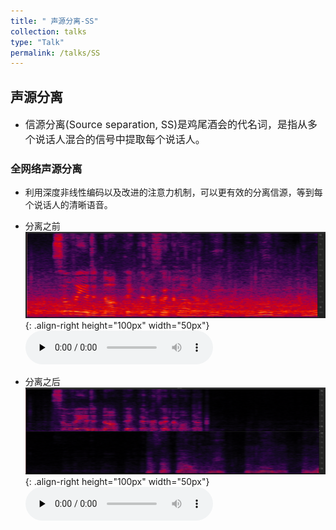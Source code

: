 ```yaml
---
title: " 声源分离-SS"
collection: talks
type: "Talk"
permalink: /talks/SS
---
```


##  声源分离
- <font size=3> 信源分离(Source separation, SS)是鸡尾酒会的代名词，是指从多个说话人混合的信号中提取每个说话人。</font>  



###  全网络声源分离
- 利用深度非线性编码以及改进的注意力机制，可以更有效的分离信源，等到每个说话人的清晰语音。
  
 
- 分离之前
![AEC before](/images/nessbefore.png){: .align-right height="100px" width="50px"}
​<audio id="audio" controls="" preload="none">
      <source id="wav" src="../files/nessbefore.wav">
</audio>

- 分离之后
![AEC before](/images/nessafter.png){: .align-right height="100px" width="50px"}
​<audio id="audio" controls="" preload="none">
      <source id="wav" src="../files/nessafter.wav">
</audio>
